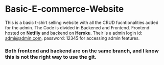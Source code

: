 # Basic-E-commerce-Website
This is a basic t-shirt selling website with all the CRUD fucntionalities added for the admin. 
The  Code is divided in Backened and Frontend. Frontend hosted on **Netfliy** and backend on **Heroku**. 
Their is a admin login id: admi@admin.com, password: 12345 for accessing admin features.
### Both frontend and backend are on the same branch, and I know this is not the right way to use the git. 







